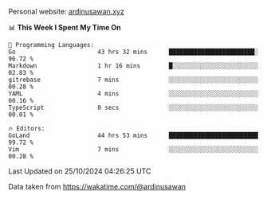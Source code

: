 Personal website: [ardinusawan.xyz](https://ardinusawan.xyz)

<!--START_SECTION:waka-->
📊 **This Week I Spent My Time On** 

```text
💬 Programming Languages: 
Go                       43 hrs 32 mins      ████████████████████████░   96.72 % 
Markdown                 1 hr 16 mins        █░░░░░░░░░░░░░░░░░░░░░░░░   02.83 % 
gitrebase                7 mins              ░░░░░░░░░░░░░░░░░░░░░░░░░   00.28 % 
YAML                     4 mins              ░░░░░░░░░░░░░░░░░░░░░░░░░   00.16 % 
TypeScript               0 secs              ░░░░░░░░░░░░░░░░░░░░░░░░░   00.01 % 

🔥 Editors: 
GoLand                   44 hrs 53 mins      █████████████████████████   99.72 % 
Vim                      7 mins              ░░░░░░░░░░░░░░░░░░░░░░░░░   00.28 % 
```


 Last Updated on 25/10/2024 04:26:25 UTC
<!--END_SECTION:waka-->
Data taken from https://wakatime.com/@ardinusawan
